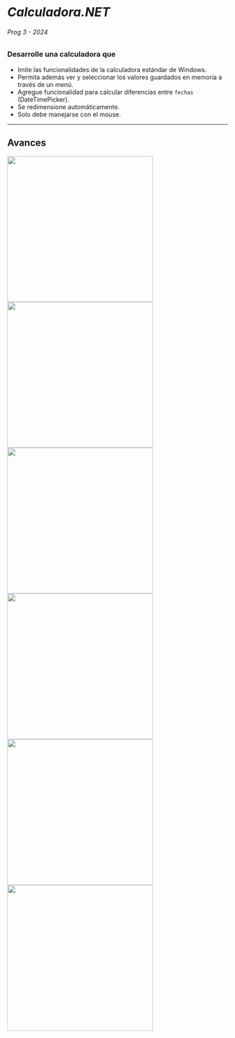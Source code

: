 # *Calculadora.NET*
###### Prog 3 - 2024

### Desarrolle una calculadora que

- Imite las funcionalidades de la calculadora estándar de Windows.
- Permita además ver y seleccionar los valores guardados en memoria a través de un menú.
- Agregue funcionalidad para calcular diferencias entre `fechas` (DateTimePicker).
- Se redimensione automáticamente.
- Solo debe manejarse con el mouse.

---
## Avances

<img src="https://github.com/louisrubin/prog3/assets/72027738/99d11a14-4056-42f5-91fd-41ccc35e427c" width="333"/>
<img src="https://github.com/louisrubin/prog3/assets/72027738/bf8c142a-80be-4e68-8420-bb1b37be90d6" width="333"/>
<img src="https://github.com/louisrubin/prog3/assets/72027738/5243a64d-3471-4bc7-82eb-479d4eddca22" width="333"/>

<img src="https://github.com/louisrubin/prog3/assets/72027738/7d1eb573-bbc9-4069-a5ed-70bc0fdab3cd" width="333"/>
<img src="https://github.com/louisrubin/prog3/assets/72027738/7b836176-483f-4a63-a1dd-e5f46b2b6007" width="333"/>
<img src="" width="333"/>


